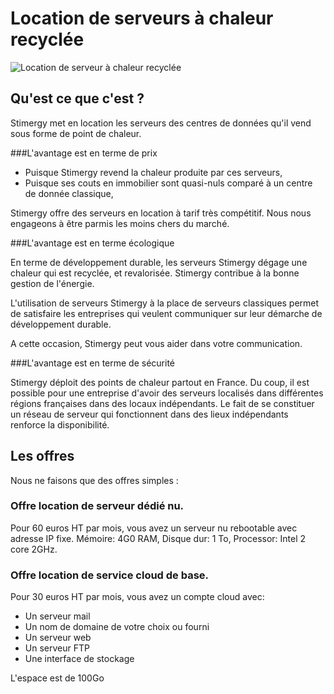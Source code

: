 Location de serveurs à chaleur recyclée
=======================================

![Location de serveur à chaleur recyclée](img/services/location.jpg)


Qu'est ce que c'est ?
---------------------

Stimergy met en location les serveurs des centres de données qu'il vend sous forme de point de chaleur.

###L'avantage est en terme de prix

- Puisque Stimergy revend la chaleur produite par ces serveurs,
- Puisque ses couts en immobilier sont quasi-nuls comparé à un centre de donnée classique,

Stimergy offre des serveurs en location à tarif très compétitif. Nous nous engageons à être
parmis les moins chers du marché.

###L'avantage est en terme écologique

En terme de développement durable, les serveurs Stimergy dégage une chaleur qui est recyclée, et revalorisée.
Stimergy contribue à la bonne gestion de l'énergie.

L'utilisation de serveurs Stimergy à la place de serveurs classiques permet de satisfaire
les entreprises qui veulent communiquer sur leur démarche de développement durable.

A cette occasion, Stimergy peut vous aider dans votre communication.

###L'avantage est en terme de sécurité

Stimergy déploit des points de chaleur partout en France. Du coup, il est possible pour une entreprise
d'avoir des serveurs localisés dans différentes régions françaises dans des locaux indépendants.
Le fait de se constituer un réseau de serveur qui fonctionnent dans des lieux indépendants renforce la disponibilité.

Les offres
----------

Nous ne faisons que des offres simples :

### Offre location de serveur dédié nu.

Pour 60 euros HT par mois, vous avez un serveur nu rebootable avec adresse IP fixe.
Mémoire: 4G0 RAM, Disque dur: 1 To, Processor: Intel 2 core 2GHz.


### Offre location de service cloud de base.

Pour 30 euros HT par mois, vous avez un compte cloud avec:

- Un serveur mail
- Un nom de domaine de votre choix ou fourni
- Un serveur web
- Un serveur FTP
- Une interface de stockage

L'espace est de 100Go





